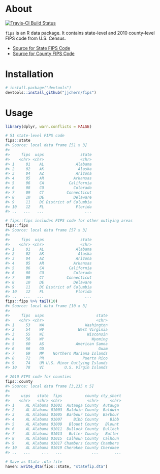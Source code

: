 
<!-- README.md is generated from README.Rmd. Please edit that file -->
About
=====

[![Travis-CI Build Status](https://travis-ci.org/jjchern/fips.svg?branch=master)](https://travis-ci.org/jjchern/fips)

`fips` is an R data package. It contains state-level and 2010 county-level FIPS code from U.S. Census.

-   [Source for State FIPS Code](https://www.census.gov/geo/reference/ansi_statetables.html)
-   [Source for County FIPS Code](https://www.census.gov/geo/reference/codes/cou.html)

Installation
============

``` r
# install.package("devtools")
devtools::install_github("jjchern/fips")
```

Usage
=====

``` r
library(dplyr, warn.conflicts = FALSE)

# 51 state-level FIPS code
fips::state
#> Source: local data frame [51 x 3]
#> 
#>     fips  usps                state
#>    <chr> <chr>                <chr>
#> 1     01    AL              Alabama
#> 2     02    AK               Alaska
#> 3     04    AZ              Arizona
#> 4     05    AR             Arkansas
#> 5     06    CA           California
#> 6     08    CO             Colorado
#> 7     09    CT          Connecticut
#> 8     10    DE             Delaware
#> 9     11    DC District of Columbia
#> 10    12    FL              Florida
#> ..   ...   ...                  ...

# fips::fips includes FIPS code for other outlying areas
fips::fips 
#> Source: local data frame [57 x 3]
#> 
#>     fips  usps                state
#>    <chr> <chr>                <chr>
#> 1     01    AL              Alabama
#> 2     02    AK               Alaska
#> 3     04    AZ              Arizona
#> 4     05    AR             Arkansas
#> 5     06    CA           California
#> 6     08    CO             Colorado
#> 7     09    CT          Connecticut
#> 8     10    DE             Delaware
#> 9     11    DC District of Columbia
#> 10    12    FL              Florida
#> ..   ...   ...                  ...
fips::fips %>% tail(10)
#> Source: local data frame [10 x 3]
#> 
#>     fips  usps                       state
#>    <chr> <chr>                       <chr>
#> 1     53    WA                  Washington
#> 2     54    WV               West Virginia
#> 3     55    WI                   Wisconsin
#> 4     56    WY                     Wyoming
#> 5     60    AS              American Samoa
#> 6     66    GU                        Guam
#> 7     69    MP    Northern Mariana Islands
#> 8     72    PR                 Puerto Rico
#> 9     74    UM U.S. Minor Outlying Islands
#> 10    78    VI         U.S. Virgin Islands

# 2010 FIPS code for counties
fips::county
#> Source: local data frame [3,235 x 5]
#> 
#>     usps   state  fips          county cty_short
#>    <chr>   <chr> <chr>           <chr>     <chr>
#> 1     AL Alabama 01001  Autauga County  Autauga 
#> 2     AL Alabama 01003  Baldwin County  Baldwin 
#> 3     AL Alabama 01005  Barbour County  Barbour 
#> 4     AL Alabama 01007     Bibb County     Bibb 
#> 5     AL Alabama 01009   Blount County   Blount 
#> 6     AL Alabama 01011  Bullock County  Bullock 
#> 7     AL Alabama 01013   Butler County   Butler 
#> 8     AL Alabama 01015  Calhoun County  Calhoun 
#> 9     AL Alabama 01017 Chambers County Chambers 
#> 10    AL Alabama 01019 Cherokee County Cherokee 
#> ..   ...     ...   ...             ...       ...

# Save as Stata .dta file
haven::write_dta(fips::state, "statefip.dta")
```
